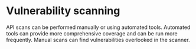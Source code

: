 # Vulnerability scanning

API scans can be performed manually or using automated tools. Automated tools can provide more comprehensive coverage 
and can be run more frequently. Manual scans can find vulnerabilities overlooked in the scanner.